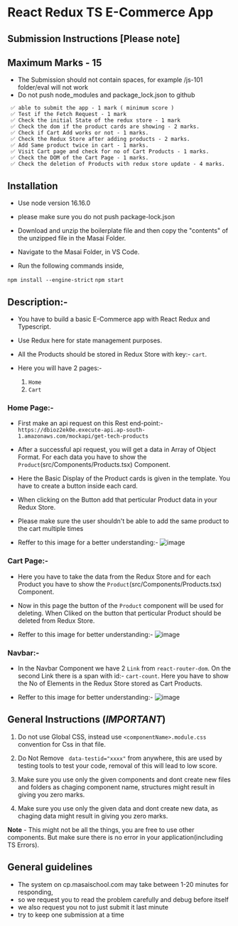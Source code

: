 # React Redux TS E-Commerce App

## Submission Instructions [Please note]

## Maximum Marks - 15

- The Submission should not contain spaces, for example /js-101 folder/eval will not work
- Do not push node_modules and package_lock.json to github

```
 ✅ able to submit the app - 1 mark ( minimum score )
 ✅ Test if the Fetch Request - 1 mark
 ✅ Check the initial State of the redux store - 1 mark
 ✅ Check the dom if the product cards are showing - 2 marks.
 ✅ Check if Cart Add works or not - 1 marks.
 ✅ Check the Redux Store after adding products - 2 marks.
 ✅ Add Same product twice in cart - 1 marks.
 ✅ Visit Cart page and check for no of Cart Products - 1 marks.
 ✅ Check the DOM of the Cart Page - 1 marks.
 ✅ Check the deletion of Products with redux store update - 4 marks.

```

## Installation

- Use node version 16.16.0

- please make sure you do not push package-lock.json

- Download and unzip the boilerplate file and then copy the "contents" of the unzipped file in the Masai Folder.

- Navigate to the Masai Folder, in VS Code.

- Run the following commands inside,

`npm install --engine-strict`
`npm start`

## Description:-

- You have to build a basic E-Commerce app with React Redux and Typescript.

- Use Redux here for state management purposes.

- All the Products should be stored in Redux Store with key:- `cart`.
- Here you will have 2 pages:-
  1.  `Home`
  2.  `Cart`

### Home Page:-

- First make an api request on this Rest end-point:-
  `https://dbioz2ek0e.execute-api.ap-south-1.amazonaws.com/mockapi/get-tech-products`

- After a successful api request, you will get a data in Array of Object Format. For each data you have to show the `Product`(src/Components/Products.tsx) Component.

- Here the Basic Display of the Product cards is given in the template. You have to create a button inside each card.

- When clicking on the Button add that perticular Product data in your Redux Store.

- Please make sure the user shouldn't be able to add the same product to the cart multiple times

- Reffer to this image for a better understanding:- ![image](https://masai-course.s3.ap-south-1.amazonaws.com/editor/uploads/2023-03-20/Screenshot%202023-03-20%20at%207.28.38%20PM_295657.png)

### Cart Page:-

- Here you have to take the data from the Redux Store and for each Product you have to show the `Product`(src/Components/Products.tsx) Component.

- Now in this page the button of the `Product` component will be used for deleting. When Cliked on the button that perticular Product should be deleted from Redux Store.

- Reffer to this image for better understanding:- ![image](https://masai-course.s3.ap-south-1.amazonaws.com/editor/uploads/2023-03-20/Screenshot%202023-03-20%20at%207.29.31%20PM_973044.png)

### Navbar:-

- In the Navbar Component we have 2 `Link` from `react-router-dom`. On the second Link there is a span with id:- `cart-count`. Here you have to show the No of Elements in the Redux Store stored as Cart Products.

- Reffer to this image for better understanding:- ![image](https://masai-course.s3.ap-south-1.amazonaws.com/editor/uploads/2023-03-20/Screenshot%202023-03-20%20at%207.29.31%20PM_864227.png)

## General Instructions (**_IMPORTANT_**)

1. Do not use Global CSS, instead use `<componentName>.module.css` convention for Css in that file.

2. Do Not Remove ` data-testid="xxxx"` from anywhere, this are used by testing tools to test your code, removal of this will lead to low score.

3. Make sure you use only the given components and dont create new files and folders as chaging component name, structures might result in giving you zero marks.

4. Make sure you use only the given data and dont create new data, as chaging data might result in giving you zero marks.

**Note** - This might not be all the things, you are free to use other components. But make sure there is no error in your application(including TS Errors).

## General guidelines

- The system on cp.masaischool.com may take between 1-20 minutes for responding,
- so we request you to read the problem carefully and debug before itself
- we also request you not to just submit it last minute
- try to keep one submission at a time
